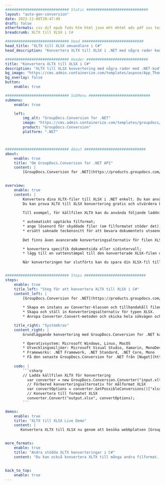 ```yaml
---
############################# Static ############################
layout: "auto-gen-conversion"
date: 2022-11-08T20:47:49
draft: false
otherformats: csv dif epub fods htm html json mht mhtml ods pdf sxc tex tsv xlam xls xlsb xlsm xlsx xlt xltm xltx xml xps
breadcrumb: XLTX till XLSX i C#

############################# Head ############################
head_title: "XLTX till XLSX omvandlare i C#"
head_description: "Konvertera XLTX till XLSX i .NET med några rader kod. Använd GroupDocs Document Conversion API för att konvertera över 160 filformat."

############################# Header ############################
title: "Konvertera XLTX till XLSX i C#"
description: "XLTX till XLSX konvertering med några rader med .NET-kod"
bg_image: "https://cms.admin.containerize.com/templates/aspose/App_Themes/V3/images/bg/header1.png"
bg_overlay: false
button:
    enable: true

############################# SubMenu ############################
submenu:
    enable: true

    left:
        img_alt: "GroupDocs.Conversion for .NET"
        image: "https://cms.admin.containerize.com/templates/groupdocs/images/product-logos/90x90-noborder/groupdocs-conversion-net.png"
        product: "GroupDocs.Conversion"
        platform: ".NET"



############################# About ############################
about:
    enable: true
    title: "Om GroupDocs.Conversion for .NET API"
    content: |
        [GroupDocs.Conversion for .NET](https://products.groupdocs.com/conversion/net/) kan användas för att konvertera Microsoft Word, Excel, PowerPoint, PDF, Visio och andra format. GroupDocs.Conversion är ett fristående API som är lämpligt för back-end och interna system där hög prestanda krävs. Det beror inte på någon programvara som Microsoft eller Open Office.
    

overview:
    enable: true
    content: |
        Konvertera dina XLTX-filer till XLSX i .NET enkelt. Du kan använda bara ett par C# kodrader i valfri plattform som du vill, som - Windows, Linux, macOS.
        Du kan prova XLTX till XLSX konvertering gratis och utvärdera konverteringsresultatens kvalitet. Tillsammans med enkla filkonverteringsscenarier kan du prova mer avancerade alternativ för att ladda källfilen XLTX och för att spara resultatet XLSX. 
        
        Till exempel, för källfilen XLTX kan du använda följande laddningsalternativ:

        * automatiskt upptäcka filformat;
        * ange lösenord för skyddade filer (om filformatet stöder det);
        * ersätt saknade teckensnitt för att bevara dokumentets utseende.
        
        Det finns även avancerade konverteringsalternativ för filen XLSX:

        * konvertera specifik dokumentsida eller sidintervall;
        * lägg till en vattenstämpel till den konverterade XLSX-filen och många fler.

        När konverteringen har slutförts kan du spara din XLSX-fil till den lokala filsökvägen eller någon tredje parts lagring som FTP, Amazon S3, Google Drive, Dropbox etc. Observera - för att konvertera XLTX till {{ TO}} det finns inget behov av någon ytterligare programvara installerad - som MS Office, Open Office, Adobe Acrobat Reader etc.


############################# Steps ############################
steps:
    enable: true
    title_left: "Steg för att konvertera XLTX till XLSX i C#"
    content_left: |
        [GroupDocs.Conversion for .NET](https://products.groupdocs.com/conversion/net/) gör det enkelt för utvecklare att konvertera en XLTX-fil till XLSX med några rader kod.
        
        * Skapa en instans av Converter-klassen och tillhandahåll filen XLTX med den fullständiga sökvägen
        * Skapa och ställ in Konverteringsalternativ för typen XLSX.
        * Anropa Converter.Convert-metoden och skicka hela sökvägen och formatet (XLSX) som en parameter

    title_right: "Systemkrav"
    content_right: |
        Grundläggande konvertering med GroupDocs.Conversion for .NET kan göras med bara några enkla steg. Våra API:er stöds på alla större plattformar och operativsystem. Innan du kör koden nedan, se till att du har följande förutsättningar installerade på ditt system.

        * Operativsystem: Microsoft Windows, Linux, MacOS
        * Utvecklingsmiljöer: Microsoft Visual Studio, Xamarin, MonoDevelop
        * Frameworks: .NET Framework, .NET Standard, .NET Core, Mono
        * Få den senaste GroupDocs.Conversion for .NET från [Nuget](https://www.nuget.org/packages/groupdocs.conversion)
         
    code: |
        ```csharp    
        // Ladda källfilen XLTX för konvertering
          var converter = new GroupDocs.Conversion.Converter("input.xltx");
          // Förbered konverteringsalternativ för målformat XLSX
          var convertOptions = converter.GetPossibleConversions()["xlsx"].ConvertOptions;
          // Konvertera till formatet XLSX
          converter.Convert("output.xlsx", convertOptions);
        ```

demos:
    enable: true
    title: "XLTX till XLSX Live Demo"
    content: |
       Konvertera XLTX till XLSX nu genom att besöka webbplatsen [GroupDocs.Conversion App](https://products.groupdocs.app/conversion/family). Onlinedemo har följande fördelar
          

more_formats:
    enable: true
    title: "Andra stödda XLTX konverteringar i C#"
    content: "Du kan också konvertera XLTX till många andra filformat. Se listan nedan."
       
       
back_to_top:
    enable: true
---
```

